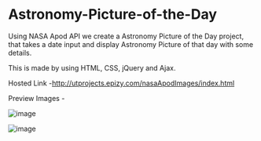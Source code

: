 # Astronomy-Picture-of-the-Day
Using NASA Apod API we create a Astronomy Picture of the Day project, that takes a date input and display Astronomy Picture of that day with some details.

This is made by using HTML, CSS, jQuery and Ajax.

Hosted Link -http://utprojects.epizy.com/nasaApodImages/index.html

Preview Images - 

![image](https://user-images.githubusercontent.com/63789702/192036151-4c92733f-95d7-4580-8065-9255a486e068.png)


![image](https://user-images.githubusercontent.com/63789702/192036905-5383a998-5530-4676-aa90-9d3dca05f7ae.png)
